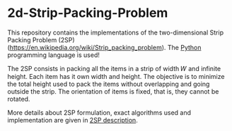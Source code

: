 # 2d-Strip-Packing-Problem

This repository contains the implementations of the two-dimensional Strip Packing Problem (2SP) (https://en.wikipedia.org/wiki/Strip_packing_problem). The [Python](https://www.python.org/) programming language is used!

The 2SP consists in packing all the items in a strip of width 𝑊 and infinite height. Each item has it own width and height. The objective is to minimize the total height used to pack the items without overlapping and going outside the strip. The orientation of items is fixed, that is, they cannot be rotated.

More details about 2SP formulation, exact algorithms used and implementation are given in [2SP description](https://github.com/radubuzatu/2d-Strip-Packing/blob/main/2SP%20description.pdf).
